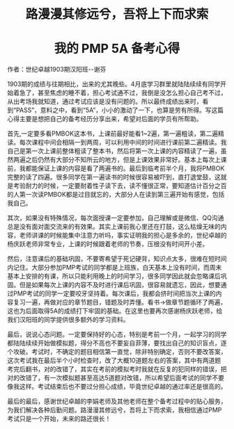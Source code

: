 # <center>路漫漫其修远兮，吾将上下而求索</center>
# <center>我的 PMP 5A 备考心得</center>


 作者：世纪卓越1903期汉阳班--谢芬

1903期的成绩与往期相比，出来的尤其晚些。4月底学习群里就陆陆续续有同学开始着急了，甚至焦虑的睡不着，担心考试通不过，我倒是没怎么担心自己考不过，从出考场我就知道，通过考试应该是没有问题的。所以最终成绩出来时，看到“PASS”，意料之中，看到“5A”，小小的激动了一下，也算是劳有所得。写这篇心得主要是想把自己的备考经历分享出来，希望对后面的学员有所帮助。

首先,一定要多看PMBOK这本书，上课前最好能看1~2遍，第一遍粗读，第二遍精读。每次课程中间会相隔一到两周，可以利用中间的时间进行课前第二遍精读。我自己是第一次上课前整体粗读了整本书，然后将第一次上课的内容精读了一遍，虽然两遍之后仍然有大部分不知所云的地方，但是上课效果非常好。基本上每次上课前，我都能保证上课的内容是看了两遍书的。最后到临考前半个月，我将PMBOK完整的读了四遍。很多同学在第一遍读书的时候很容易被吓到，直打退堂鼓，这就是考验耐力的时候，一定要耐着性子读下去，读不懂很正常，要知道估计百分之百的人第一次读PMBOK都是过目就忘的，大部分人在读到第三遍开始有感觉，包括我自己。    

其次，如果没有特殊情况，每次面授课一定要参加，自己理解或是微信、QQ沟通总是没有面对面交流来的有效果。其实上课前我心里还在打鼓，这么枯燥无味的内容，老师讲课的时候能集中注意力听吗，事实证明我的担心是多余的，世纪卓越的杨庆跃老师非常专业，上课的时候跟着老师的节奏，压根没有时间开小差。

然后，注意课后的基础巩固，不要寄希望于死记硬背，知识点太多，很难在短时间内记住。大部分参加PMP考试的同学都是上班族，白天基本上没有时间，而周末基本上安排的有课，所以只能利用晚上的时间学习，很多同学因此就会忽略课后巩固。但是如果每次上课的内容不及时进行课后巩固，很容易就遗忘，因此，想要通过PMP考试的同学一定要咬牙坚持着。每次课后，我都会挤时间把当次上课的内容复习一遍，再做对应的章节题目，错题及时弄懂。看书→做章节题循环了两遍，这也为后面取得5A的成绩打下牢固的基础。在这里也要再次感谢杨庆跃老师，给我们汉阳班的同学提供很多额外的学习资料。

最后，说说心态问题。一定要保持好的心态，特别是考前一个月，一起学习的同学都陆陆续续开始做模拟题，得分不高也不要妄自菲薄，要找出自己的知识盲点，逐个攻破。考试时，不确定的题目相信第一直觉，除非特别确定，否则不要改答案，这次考试我在最后半个小时检查时，改了大概10道题左右的答案，其中有两道题考完后翻书，对的改错了，其实在考前的模拟考时我就在反复的犯同样的错误，把对的改错了，有一次模拟题甚至高达5道题对改错，所以希望后面考试的同学不要像我这样。考试结束后也不要过分担心成绩，毕竟世纪卓越的通过率还是很高的。

最后的最后，感谢世纪卓越的李娟老师及其他老师在整个备考过程中的贴心服务，为我们解决各种后勤问题。路漫漫其修远兮，吾将上下而求索，我相信通过PMP考试只是一个开始，未来的路还很长！